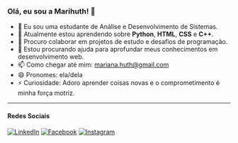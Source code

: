 ### Olá, eu sou a Marihuth! 👋

- 🔭 Eu sou uma estudante de Análise e Desenvolvimento de Sistemas.
- 🌱 Atualmente estou aprendendo sobre **Python**, **HTML**, **CSS** e **C++**.
- 👯 Procuro colaborar em projetos de estudo e desafios de programação.
- 🤔 Estou procurando ajuda para aprofundar meus conhecimentos em desenvolvimento web.
- 📫 Como chegar até mim: [mariana.huth@gmail.com](mailto:mariana.huth@gmail.com)
- 😄 Pronomes: ela/dela
- ⚡ Curiosidade: Adoro aprender coisas novas e o comprometimento é minha força motriz.

---

#### Redes Sociais

[![LinkedIn](https://img.shields.io/badge/LinkedIn-0077B5?style=for-the-badge&logo=linkedin&logoColor=white)](https://www.linkedin.com/in/mariana-huth-648b31354/)
[![Facebook](https://img.shields.io/badge/Facebook-1877F2?style=for-the-badge&logo=facebook&logoColor=white)](https://www.facebook.com/profile.php?id=100008248309079)
[![Instagram](https://img.shields.io/badge/Instagram-E4405F?style=for-the-badge&logo=instagram&logoColor=white)](https://www.instagram.com/marihuth_/)

